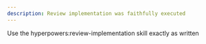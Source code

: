 ```yaml
---
description: Review implementation was faithfully executed
---
```


Use the hyperpowers:review-implementation skill exactly as written
